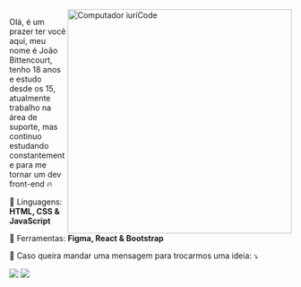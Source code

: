 <img src="https://raw.githubusercontent.com/MicaelliMedeiros/micaellimedeiros/master/image/computer-illustration.png" min-width="400px" max-width="400px" width="400px" align="right" alt="Computador iuriCode">

<p align="left"> 
  Olá, é um prazer ter você aqui, meu nome é João Bittencourt, tenho 18 anos e estudo desde os 15, atualmente trabalho na área de suporte, mas continuo estudando constantemente para me tornar um dev front-end 🔥
</p>

<p align="left">
  🦄 Linguagens: <strong> HTML, CSS & JavaScript </strong>
</p>

<p align="left">
  💼 Ferramentas: <strong> Figma, React & Bootstrap </strong>
</p>

<p align="left">
  💌 Caso queira mandar uma mensagem para trocarmos uma ideia: ⤵️
</p>

<p align="left">
  <a href="#" alt="Gmail">
  <img src="https://img.shields.io/badge/-Gmail-FF0000?style=flat-square&labelColor=FF0000&logo=gmail&logoColor=white&link=[MEU-EMAIL](https://mail.google.com/mail/joaobittencourtd3v@gmail.com)" /></a>

  <a href="#" alt="Linkedin">
  <img src="https://img.shields.io/badge/-Linkedin-0e76a8?style=flat-square&logo=Linkedin&logoColor=white&link=https://www.linkedin.com/in/jo%C3%A3o-bittencourt-644371253/" /></a>
